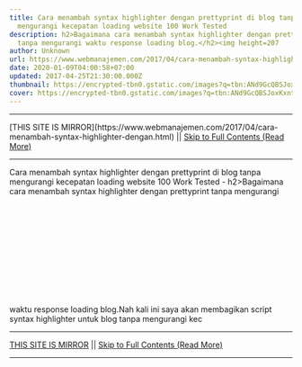 ```yaml
---
title: Cara menambah syntax highlighter dengan prettyprint di blog tanpa
  mengurangi kecepatan loading website 100 Work Tested
description: h2>Bagaimana cara menambah syntax highlighter dengan prettyprint
  tanpa mengurangi waktu response loading blog.</h2><img height=207
author: Unknown
url: https://www.webmanajemen.com/2017/04/cara-menambah-syntax-highlighter-dengan.html
date: 2020-01-09T04:00:58+07:00
updated: 2017-04-25T21:30:00.000Z
thumbnail: https://encrypted-tbn0.gstatic.com/images?q=tbn:ANd9GcQBSJoxKxnt9n6oeRW1QcYweC0Y5-T_t-bexOhydafI1lnSIDQx
cover: https://encrypted-tbn0.gstatic.com/images?q=tbn:ANd9GcQBSJoxKxnt9n6oeRW1QcYweC0Y5-T_t-bexOhydafI1lnSIDQx
---
```


<hr/> [THIS SITE IS MIRROR](https://www.webmanajemen.com/2017/04/cara-menambah-syntax-highlighter-dengan.html) || <a href="https://www.webmanajemen.com/2017/04/cara-menambah-syntax-highlighter-dengan.html" rel="follow" class="button" id="read-more">Skip to Full Contents (Read More)</a> <hr/> Cara menambah syntax highlighter dengan prettyprint di blog tanpa mengurangi kecepatan loading website 100 Work Tested - h2>Bagaimana cara menambah syntax highlighter dengan prettyprint tanpa mengurangi waktu response loading blog.</h2><img height=207 Bagaimana cara menambah syntax highlighter dengan prettyprint tanpa mengurangi waktu response loading blog.

Nah kali ini saya akan membagikan script syntax highlighter untuk blog tanpa mengurangi kec <hr/> [THIS SITE IS MIRROR](https://www.webmanajemen.com/2017/04/cara-menambah-syntax-highlighter-dengan.html) || <a href="https://www.webmanajemen.com/2017/04/cara-menambah-syntax-highlighter-dengan.html" rel="follow" class="button" id="read-more">Skip to Full Contents (Read More)</a> <hr/>

<script>
    if (location.host.includes('dimaslanjaka12')) {
      location.replace('https://www.webmanajemen.com/2017/04/cara-menambah-syntax-highlighter-dengan.html');
    }
  </script>